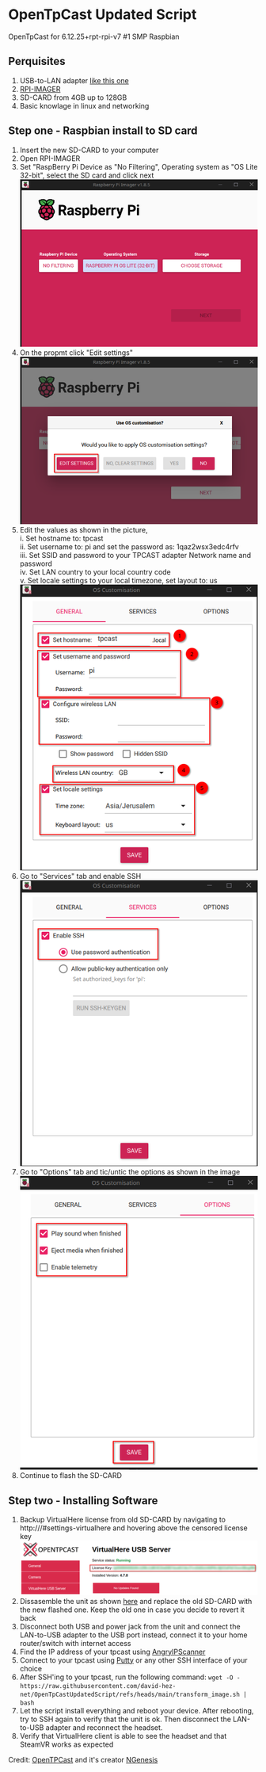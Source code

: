 # OpenTpCast Updated Script
OpenTpCast for 6.12.25+rpt-rpi-v7 #1 SMP Raspbian

## Perquisites
1. USB-to-LAN adapter [like this one](https://www.amazon.com/UGREEN-Network-Ethernet-Supports-Nintendo/dp/B00MYTSN18/ref=sr_1_11?sr=8-11)
2. [RPI-IMAGER](https://www.raspberrypi.com/software/)
3. SD-CARD from 4GB up to 128GB
4. Basic knowlage in linux and networking

## Step one - Raspbian install to SD card
1. Insert the new SD-CARD to your computer
2. Open RPI-IMAGER
3. Set "RaspBerry Pi Device as "No Filtering", Operating system as "OS Lite 32-bit", select the SD card and click next<br>
![1](pictures/rpi-imager-1.png)
4. On the propmt click "Edit settings"<br>
![2](pictures/rpi-imager-2.png)
5. Edit the values as shown in the picture, <br>
   i. Set hostname to: tpcast <br>
   ii. Set username to: pi and set the password as: 1qaz2wsx3edc4rfv <br>
   iii. Set SSID and password to your TPCAST adapter Network name and password <br>
   iv. Set LAN country to your local country code <br>
   v. Set locale settings to your local timezone, set layout to: us <br>
![2](pictures/rpi-imager-3.png)
6. Go to "Services" tab and enable SSH <br>
![2](pictures/rpi-imager-4.png)
7. Go to "Options" tab and tic/untic the options as shown in the image <br>
![2](pictures/rpi-imager-5.png)
8. Continue to flash the SD-CARD <br>

## Step two - Installing Software
1. Backup VirtualHere license from old SD-CARD by navigating to http://<tpcastip>/#settings-virtualhere and hovering above the censored license key<br>
![2](pictures/license-location.png)
2. Dissasemble the unit as shown [here](https://github.com/OpenTPCast/Docs/blob/master/guides/SDCARD.md) and replace the old SD-CARD with the new flashed one. Keep the old one in case you decide to revert it back <br>
3. Disconnect both USB and power jack from the unit and connect the LAN-to-USB adapter to the USB port instead, connect it to your home router/switch with internet access <br>
4. Find the IP address of your tpcast using [AngryIPScanner](https://angryip.org/) <br>
5. Connect to your tpcast using [Putty](https://www.putty.org/) or any other SSH interface of your choice <br>
6. After SSH'ing to your tpcast, run the following command: ```wget -O - https://raw.githubusercontent.com/david-hez-net/OpenTpCastUpdatedScript/refs/heads/main/transform_image.sh | bash```
7. Let the script install everything and reboot your device. After rebooting, try to SSH again to verify that the unit is ok. Then disconnect the LAN-to-USB adapter and reconnect the headset.
8. Verify that VirtualHere client is able to see the headset and that SteamVR works as expected

Credit: [OpenTPCast](https://github.com/OpenTPCast) and it's creator [NGenesis](https://github.com/NGenesis)
